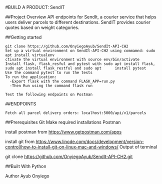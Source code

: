

#BUILD A PRODUCT: SendIT

##Project Overview
API  endpoints for SendIt, a courier service that helps users deliver parcels to different destinations. SendIT provides courier quotes based on weight categories.

##Getting started

    git clone https://github.com/OnyiegoAyub/SendIt-API-CH2
    Set up a virtual environment on SendIt-API-CH2 using commamnd: sudo apt install virtualenv
    ctivate the virtual environment with source env/bin/activate
    Install flask, flask_resful and pytest with sudo apt install flask, sudo apt install flask_restful and sudo apt      install pytest
    Use the command pytest to run the tests
    To run the application:
      -Export flask with the command FLASK_APP=run.py
      -Then Run using the command flask run
      
    Test the following endpoints on Postman

##ENDPOINTS

    Fetch all parcel delivery orders: localhost:5000/api/v1/parcels
    

##Prerequisites
  Git
  Make required installations
  Postman


install postman from https://www.getpostman.com/apps

install git from https://www.linode.com/docs/development/version-control/how-to-install-git-on-linux-mac-and-windows/
Output of terminal

git clone https://github.com/OnyiegoAyub/SendIt-API-CH2.git

##Built With
    Python

Author
  Ayub Onyiego

